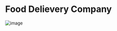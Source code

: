 # Food Delievery Company

![image](https://user-images.githubusercontent.com/43414928/73944408-86edde00-4918-11ea-9a80-04689efa7ac6.png)
